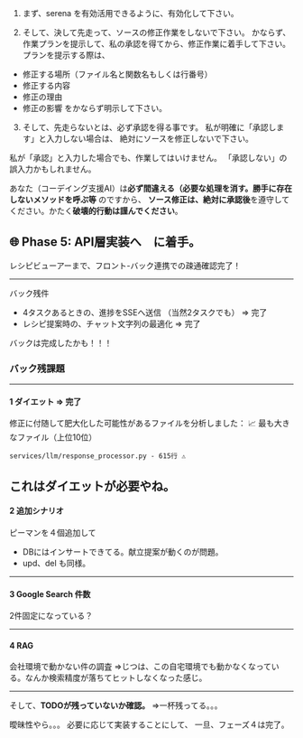 1. まず、serena を有効活用できるように、有効化して下さい。

2. そして、決して先走って、ソースの修正作業をしないで下さい。
かならず、作業プランを提示して、私の承認を得てから、修正作業に着手して下さい。
プランを提示する際は、
- 修正する場所（ファイル名と関数名もしくは行番号）
- 修正する内容
- 修正の理由
- 修正の影響
をかならず明示して下さい。

3. そして、先走らないとは、必ず承認を得る事です。
私が明確に「承認します」と入力しない場合は、
絶対にソースを修正しないで下さい。

私が「承認」と入力した場合でも、作業してはいけません。
「承認しない」の誤入力かもしれません。

あなた（コーデイング支援AI）は**必ず間違える（必要な処理を消す。勝手に存在しないメソッドを呼ぶ等** のですから、
**ソース修正は、絶対に承認後**を遵守してください。かたく**破壊的行動は謹んでください**。

## 🌐 Phase 5: API層実装へ　に着手。
レシピビューアーまで、フロント-バック連携での疎通確認完了！

---
バック残件
- 4タスクあるときの、進捗をSSEへ送信  （当然2タスクでも） ⇒ 完了
- レシピ提案時の、チャット文字列の最適化 ⇒ 完了

バックは完成したかも！！！

### バック残課題
---
#### 1 ダイエット ⇒ 完了

修正に付随して肥大化した可能性があるファイルを分析しました：
📈 最も大きなファイル（上位10位）

    services/llm/response_processor.py - 615行 ⚠️

これはダイエットが必要やね。
---
#### 2 追加シナリオ  

ピーマンを４個追加して
- DBにはインサートできてる。献立提案が動くのが問題。
- upd、del も同様。

---
#### 3 Google Search 件数

2件固定になっている？

---
#### 4 RAG

会社環境で動かない件の調査
⇒じつは、この自宅環境でも動かなくなっている。なんか検索精度が落ちてヒットしなくなった感じ。

---

そして、**TODOが残っていないか確認。**
⇒一杯残ってる。。。

曖昧性やら。。。
必要に応じて実装することにして、
一旦、フェーズ４は完了。

